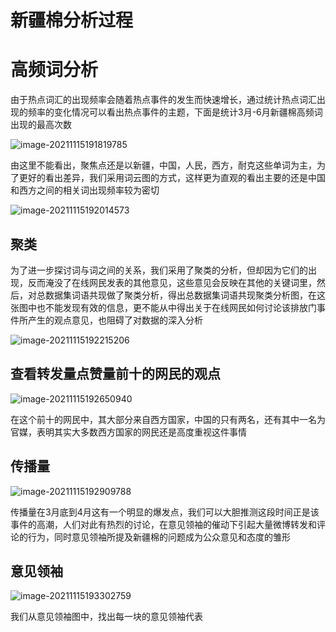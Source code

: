 # 新疆棉分析过程

# 高频词分析

由于热点词汇的出现频率会随着热点事件的发生而快速增长，通过统计热点词汇出现的频率的变化情况可以看出热点事件的主题，下面是统计3月-6月新疆棉高频词出现的最高次数

![image-20211115191819785](https://cdn.jsdelivr.net/gh/13060923171/images@main/img/image-20211115191819785.png)

由这里不能看出，聚焦点还是以新疆，中国，人民，西方，耐克这些单词为主，为了更好的看出差异，我们采用词云图的方式，这样更为直观的看出主要的还是中国和西方之间的相关词出现频率较为密切

![image-20211115192014573](https://cdn.jsdelivr.net/gh/13060923171/images@main/img/image-20211115192014573.png)

## 聚类

为了进一步探讨词与词之间的关系，我们采用了聚类的分析，但却因为它们的出现，反而淹没了在线网民发表的其他意见，这些意见会反映在其他的关键词里，然后，对总数据集词语共现做了聚类分析，得出总数据集词语共现聚类分析图，在这张图中也不能发现有效的信息，更不能从中得出关于在线网民如何讨论该排放门事件所产生的观点意见，也阻碍了对数据的深入分析

![image-20211115192215206](https://cdn.jsdelivr.net/gh/13060923171/images@main/img/image-20211115192215206.png)

## 查看转发量点赞量前十的网民的观点

![image-20211115192650940](https://cdn.jsdelivr.net/gh/13060923171/images@main/img/image-20211115192650940.png)

在这个前十的网民中，其大部分来自西方国家，中国的只有两名，还有其中一名为官媒，表明其实大多数西方国家的网民还是高度重视这件事情

## 传播量

![image-20211115192909788](https://cdn.jsdelivr.net/gh/13060923171/images@main/img/image-20211115192909788.png)

传播量在3月底到4月这有一个明显的爆发点，我们可以大胆推测这段时间正是该事件的高潮，人们对此有热烈的讨论，在意见领袖的催动下引起大量微博转发和评论的行为，同时意见领袖所提及新疆棉的问题成为公众意见和态度的雏形

## 意见领袖

![image-20211115193302759](https://cdn.jsdelivr.net/gh/13060923171/images@main/img/image-20211115193302759.png)

我们从意见领袖图中，找出每一块的意见领袖代表



